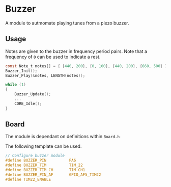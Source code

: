 # Buzzer
A module to autmomate playing tunes from a piezo buzzer.

## Usage

Notes are given to the buzzer in frequency period pairs.
Note that a frequency of `0` can be used to indicate a rest.

```C
const Note_t notes[] = { {440, 200}, {0, 100}, {440, 200}, {660, 500} };
Buzzer_Init();
Buzzer_Play(&notes, LENGTH(notes));

while (1)
{
    Buzzer_Update();
    ...
    CORE_Idle();
}
```

## Board

The module is dependant on  definitions within `Board.h`

The following template can be used.

```C
// Configure buzzer module
#define BUZZER_PIN			PA6
#define BUZZER_TIM			TIM_22
#define BUZZER_TIM_CH		TIM_CH1
#define BUZZER_PIN_AF		GPIO_AF5_TIM22
#define TIM22_ENABLE
```